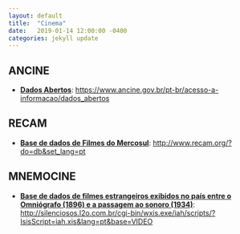 ```yaml
---
layout: default
title:  "Cinema"
date:   2019-01-14 12:00:00 -0400
categories: jekyll update
---
```


## ANCINE

-   **[Dados Abertos](https://www.ancine.gov.br/pt-br/acesso-a-informacao/dados_abertos)**: https://www.ancine.gov.br/pt-br/acesso-a-informacao/dados_abertos

## RECAM

-   **[Base de dados de Filmes do Mercosul](http://www.recam.org/?do=db&set_lang=pt)**: http://www.recam.org/?do=db&set_lang=pt

## MNEMOCINE

-   **[Base de dados de filmes estrangeiros exibidos no país entre o Omniógrafo (1896) e a passagem ao sonoro (1934)](http://silenciosos.l2o.com.br/cgi-bin/wxis.exe/iah/scripts/?IsisScript=iah.xis&lang=pt&base=VIDEO)**: http://silenciosos.l2o.com.br/cgi-bin/wxis.exe/iah/scripts/?IsisScript=iah.xis&lang=pt&base=VIDEO
